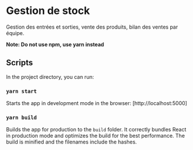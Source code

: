 # Gestion de stock

Gestion des entrées et sorties, vente des produits, bilan des ventes par équipe.

**Note: Do not use npm, use yarn instead**

## Scripts

In the project directory, you can run:

### `yarn start`

Starts the app in development mode in the browser: [http://localhost:5000]

### `yarn build`

Builds the app for production to the `build` folder. It correctly bundles React in production mode and optimizes the build for the best performance. The build is minified and the filenames include the hashes.
